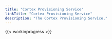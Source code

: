 ```yaml
---
title: "Cortex Provisioning Service"
linkTitle: "Cortex Provisioning Service"
description: "The Cortex Provisioning Service."
---
```


{{< workinprogress >}}